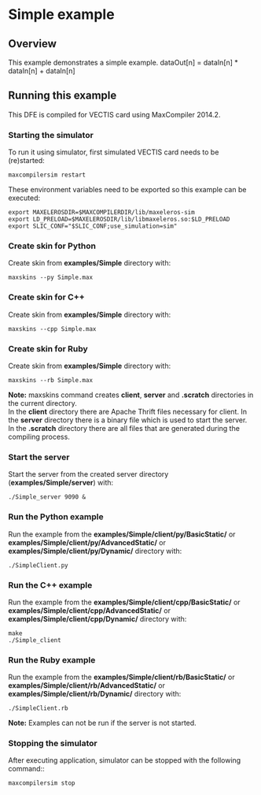 # Simple example

## Overview

This example demonstrates a simple example. dataOut[n] = dataIn[n] * dataIn[n] + dataIn[n] 

## Running this example

This DFE is compiled for VECTIS card using MaxCompiler 2014.2.

### Starting the simulator

To run it using simulator, first simulated VECTIS card needs to be (re)started:

    maxcompilersim restart

These environment variables need to be exported so this example can be executed:

    export MAXELEROSDIR=$MAXCOMPILERDIR/lib/maxeleros-sim
    export LD_PRELOAD=$MAXELEROSDIR/lib/libmaxeleros.so:$LD_PRELOAD
    export SLIC_CONF="$SLIC_CONF;use_simulation=sim"

### Create skin for Python

Create skin from **examples/Simple** directory with:

    maxskins --py Simple.max

### Create skin for C++

Create skin from **examples/Simple** directory with:

    maxskins --cpp Simple.max
    
### Create skin for Ruby

Create skin from **examples/Simple** directory with:

    maxskins --rb Simple.max
    
**Note:** maxskins command creates **client**, **server** and **.scratch** directories in the current directory.    
In the **client** directory there are Apache Thrift files necessary for client. 
In the **server** directory there is a binary file which is used to start the server.   
In the **.scratch** directory there are all files that are generated during the compiling process.  

### Start the server

Start the server from the created server directory (**examples/Simple/server**) with:

    ./Simple_server 9090 &

### Run the Python example

Run the example from the **examples/Simple/client/py/BasicStatic/** or **examples/Simple/client/py/AdvancedStatic/** or **examples/Simple/client/py/Dynamic/** directory with:

    ./SimpleClient.py

### Run the C++ example

Run the example from the **examples/Simple/client/cpp/BasicStatic/** or **examples/Simple/client/cpp/AdvancedStatic/** or **examples/Simple/client/cpp/Dynamic/** directory with:

    make
    ./Simple_client

### Run the Ruby example

Run the example from the **examples/Simple/client/rb/BasicStatic/** or **examples/Simple/client/rb/AdvancedStatic/** or **examples/Simple/client/rb/Dynamic/** directory with:

    ./SimpleClient.rb
    
**Note:** Examples can not be run if the server is not started. 

### Stopping the simulator

After executing application, simulator can be stopped with the following command::

    maxcompilersim stop

